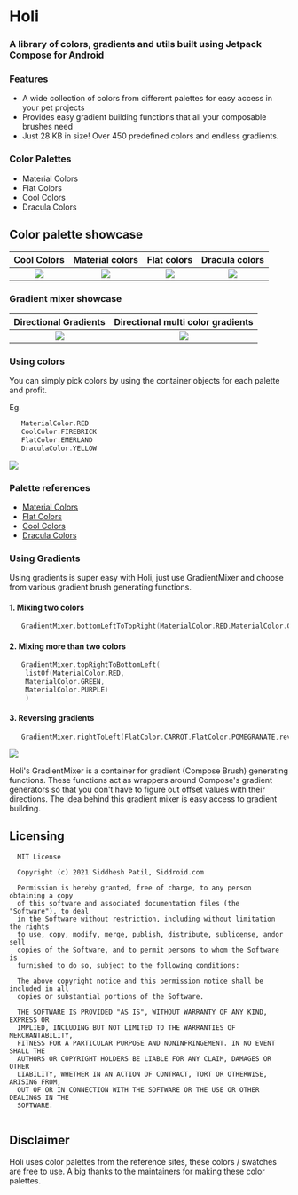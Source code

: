 # Holi
### A library of colors, gradients and utils built using Jetpack Compose for Android

### Features

* A wide collection of colors from different palettes for easy access in your pet projects
* Provides easy gradient building functions that all your composable brushes need
* Just 28 KB in size! Over 450 predefined colors and endless gradients. 

### Color Palettes

* Material Colors
* Flat Colors
* Cool Colors
* Dracula Colors

## Color palette showcase
Cool Colors             |  Material colors | Flat colors | Dracula colors
:-------------------------:|:-------------------------: | :-------------------------: | :-------------------------:
![](https://media.giphy.com/media/S4uHXw9SoQaEl14b3c/giphy.gif)  |  ![](https://media.giphy.com/media/otyj84B8RncGPo6rxC/giphy.gif) | ![](https://media.giphy.com/media/NLnvrD57u5iJ2IbQGO/giphy.gif) | ![](https://media.giphy.com/media/CGbaGmKoym3rqsf7XQ/giphy.gif)

### Gradient mixer showcase
Directional Gradients      |  Directional multi color gradients
:-------------------------:|:-------------------------: 
![](https://media.giphy.com/media/d2ZAyZDFgFm5ZPX8v4/giphy.gif)  |  ![](https://media.giphy.com/media/80odY16jAXAuUCDyds/giphy.gif) 

### Using colors

You can simply pick colors by using the container objects for each palette and profit.

Eg.
```kotlin
   MaterialColor.RED
   CoolColor.FIREBRICK
   FlatColor.EMERLAND
   DraculaColor.YELLOW
```

![](https://media.giphy.com/media/CTRkESw2qqbuBLgR86/giphy.gif)


### Palette references

* [Material Colors](https://www.materialui.co/colors)
* [Flat Colors](https://www.materialui.co/flatuicolors)
* [Cool Colors](https://www.materialui.co/htmlcolors)
* [Dracula Colors](https://draculatheme.com/contribute/)


### Using Gradients

Using gradients is super easy with Holi, just use GradientMixer and choose from various gradient brush generating functions.

#### 1. Mixing two colors
```kotlin
   GradientMixer.bottomLeftToTopRight(MaterialColor.RED,MaterialColor.GREEN)
```

#### 2. Mixing more than two colors
```kotlin
   GradientMixer.topRightToBottomLeft(
    listOf(MaterialColor.RED,
    MaterialColor.GREEN,
    MaterialColor.PURPLE)
    )
```

#### 3. Reversing gradients
```kotlin
   GradientMixer.rightToLeft(FlatColor.CARROT,FlatColor.POMEGRANATE,reversed = true)
```

![](https://media.giphy.com/media/W5pC7NKZVsKcu7bEh8/giphy.gif)

Holi's GradientMixer is a container for gradient (Compose Brush) generating functions. These functions act as wrappers around Compose's gradient generators so that you don't have to figure out offset values with their directions. 
The idea behind this gradient mixer is easy access to gradient building.

## Licensing

```
  MIT License
 
  Copyright (c) 2021 Siddhesh Patil, Siddroid.com
 
  Permission is hereby granted, free of charge, to any person obtaining a copy
  of this software and associated documentation files (the "Software"), to deal
  in the Software without restriction, including without limitation the rights
  to use, copy, modify, merge, publish, distribute, sublicense, andor sell
  copies of the Software, and to permit persons to whom the Software is
  furnished to do so, subject to the following conditions:
 
  The above copyright notice and this permission notice shall be included in all
  copies or substantial portions of the Software.
 
  THE SOFTWARE IS PROVIDED "AS IS", WITHOUT WARRANTY OF ANY KIND, EXPRESS OR
  IMPLIED, INCLUDING BUT NOT LIMITED TO THE WARRANTIES OF MERCHANTABILITY,
  FITNESS FOR A PARTICULAR PURPOSE AND NONINFRINGEMENT. IN NO EVENT SHALL THE
  AUTHORS OR COPYRIGHT HOLDERS BE LIABLE FOR ANY CLAIM, DAMAGES OR OTHER
  LIABILITY, WHETHER IN AN ACTION OF CONTRACT, TORT OR OTHERWISE, ARISING FROM,
  OUT OF OR IN CONNECTION WITH THE SOFTWARE OR THE USE OR OTHER DEALINGS IN THE
  SOFTWARE.
 
```

## Disclaimer

Holi uses color palettes from the reference sites, these colors / swatches are free to use. A big thanks to the maintainers for making these color palettes.